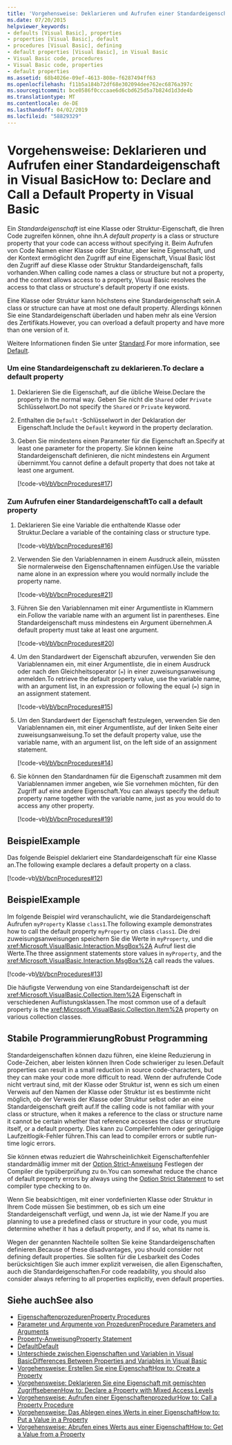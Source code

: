 ```yaml
---
title: 'Vorgehensweise: Deklarieren und Aufrufen einer Standardeigenschaft in Visual Basic'
ms.date: 07/20/2015
helpviewer_keywords:
- defaults [Visual Basic], properties
- properties [Visual Basic], default
- procedures [Visual Basic], defining
- default properties [Visual Basic], in Visual Basic
- Visual Basic code, procedures
- Visual Basic code, properties
- default properties
ms.assetid: 68b4026e-09ef-4613-808e-f6287494ff63
ms.openlocfilehash: f11b5a184b72df68e302094dee762ec6876a397c
ms.sourcegitcommit: bce0586f0cccaae6d6cbd625d5a7b824d1d3de4b
ms.translationtype: MT
ms.contentlocale: de-DE
ms.lasthandoff: 04/02/2019
ms.locfileid: "58829329"
---
```

# <a name="how-to-declare-and-call-a-default-property-in-visual-basic"></a><span data-ttu-id="d1d96-102">Vorgehensweise: Deklarieren und Aufrufen einer Standardeigenschaft in Visual Basic</span><span class="sxs-lookup"><span data-stu-id="d1d96-102">How to: Declare and Call a Default Property in Visual Basic</span></span>
<span data-ttu-id="d1d96-103">Ein *Standardeigenschaft* ist eine Klasse oder Struktur-Eigenschaft, die Ihren Code zugreifen können, ohne ihn.</span><span class="sxs-lookup"><span data-stu-id="d1d96-103">A *default property* is a class or structure property that your code can access without specifying it.</span></span> <span data-ttu-id="d1d96-104">Beim Aufrufen von Code Namen einer Klasse oder Struktur, aber keine Eigenschaft, und der Kontext ermöglicht den Zugriff auf eine Eigenschaft, Visual Basic löst den Zugriff auf diese Klasse oder Struktur Standardeigenschaft, falls vorhanden.</span><span class="sxs-lookup"><span data-stu-id="d1d96-104">When calling code names a class or structure but not a property, and the context allows access to a property, Visual Basic resolves the access to that class or structure's default property if one exists.</span></span>  
  
 <span data-ttu-id="d1d96-105">Eine Klasse oder Struktur kann höchstens eine Standardeigenschaft sein.</span><span class="sxs-lookup"><span data-stu-id="d1d96-105">A class or structure can have at most one default property.</span></span> <span data-ttu-id="d1d96-106">Allerdings können Sie eine Standardeigenschaft überladen und haben mehr als eine Version des Zertifikats.</span><span class="sxs-lookup"><span data-stu-id="d1d96-106">However, you can overload a default property and have more than one version of it.</span></span>  
  
 <span data-ttu-id="d1d96-107">Weitere Informationen finden Sie unter [Standard](../../../../visual-basic/language-reference/modifiers/default.md).</span><span class="sxs-lookup"><span data-stu-id="d1d96-107">For more information, see [Default](../../../../visual-basic/language-reference/modifiers/default.md).</span></span>  
  
### <a name="to-declare-a-default-property"></a><span data-ttu-id="d1d96-108">Um eine Standardeigenschaft zu deklarieren.</span><span class="sxs-lookup"><span data-stu-id="d1d96-108">To declare a default property</span></span>  
  
1.  <span data-ttu-id="d1d96-109">Deklarieren Sie die Eigenschaft, auf die übliche Weise.</span><span class="sxs-lookup"><span data-stu-id="d1d96-109">Declare the property in the normal way.</span></span> <span data-ttu-id="d1d96-110">Geben Sie nicht die `Shared` oder `Private` Schlüsselwort.</span><span class="sxs-lookup"><span data-stu-id="d1d96-110">Do not specify the `Shared` or `Private` keyword.</span></span>  
  
2.  <span data-ttu-id="d1d96-111">Enthalten die `Default` -Schlüsselwort in der Deklaration der Eigenschaft.</span><span class="sxs-lookup"><span data-stu-id="d1d96-111">Include the `Default` keyword in the property declaration.</span></span>  
  
3.  <span data-ttu-id="d1d96-112">Geben Sie mindestens einen Parameter für die Eigenschaft an.</span><span class="sxs-lookup"><span data-stu-id="d1d96-112">Specify at least one parameter for the property.</span></span> <span data-ttu-id="d1d96-113">Sie können keine Standardeigenschaft definieren, die nicht mindestens ein Argument übernimmt.</span><span class="sxs-lookup"><span data-stu-id="d1d96-113">You cannot define a default property that does not take at least one argument.</span></span>  
  
     [!code-vb[VbVbcnProcedures#17](~/samples/snippets/visualbasic/VS_Snippets_VBCSharp/VbVbcnProcedures/VB/Class1.vb#17)]  
  
### <a name="to-call-a-default-property"></a><span data-ttu-id="d1d96-114">Zum Aufrufen einer Standardeigenschaft</span><span class="sxs-lookup"><span data-stu-id="d1d96-114">To call a default property</span></span>  
  
1.  <span data-ttu-id="d1d96-115">Deklarieren Sie eine Variable die enthaltende Klasse oder Struktur.</span><span class="sxs-lookup"><span data-stu-id="d1d96-115">Declare a variable of the containing class or structure type.</span></span>  
  
     [!code-vb[VbVbcnProcedures#16](~/samples/snippets/visualbasic/VS_Snippets_VBCSharp/VbVbcnProcedures/VB/Class1.vb#16)]  
  
2.  <span data-ttu-id="d1d96-116">Verwenden Sie den Variablennamen in einem Ausdruck allein, müssten Sie normalerweise den Eigenschaftennamen einfügen.</span><span class="sxs-lookup"><span data-stu-id="d1d96-116">Use the variable name alone in an expression where you would normally include the property name.</span></span>  
  
     [!code-vb[VbVbcnProcedures#21](~/samples/snippets/visualbasic/VS_Snippets_VBCSharp/VbVbcnProcedures/VB/Class1.vb#21)]  
  
3.  <span data-ttu-id="d1d96-117">Führen Sie den Variablennamen mit einer Argumentliste in Klammern ein.</span><span class="sxs-lookup"><span data-stu-id="d1d96-117">Follow the variable name with an argument list in parentheses.</span></span> <span data-ttu-id="d1d96-118">Eine Standardeigenschaft muss mindestens ein Argument übernehmen.</span><span class="sxs-lookup"><span data-stu-id="d1d96-118">A default property must take at least one argument.</span></span>  
  
     [!code-vb[VbVbcnProcedures#20](~/samples/snippets/visualbasic/VS_Snippets_VBCSharp/VbVbcnProcedures/VB/Class1.vb#20)]  
  
4.  <span data-ttu-id="d1d96-119">Um den Standardwert der Eigenschaft abzurufen, verwenden Sie den Variablennamen ein, mit einer Argumentliste, die in einem Ausdruck oder nach den Gleichheitsoperator (`=`) in einer zuweisungsanweisung anmelden.</span><span class="sxs-lookup"><span data-stu-id="d1d96-119">To retrieve the default property value, use the variable name, with an argument list, in an expression or following the equal (`=`) sign in an assignment statement.</span></span>  
  
     [!code-vb[VbVbcnProcedures#15](~/samples/snippets/visualbasic/VS_Snippets_VBCSharp/VbVbcnProcedures/VB/Class1.vb#15)]  
  
5.  <span data-ttu-id="d1d96-120">Um den Standardwert der Eigenschaft festzulegen, verwenden Sie den Variablennamen ein, mit einer Argumentliste, auf der linken Seite einer zuweisungsanweisung.</span><span class="sxs-lookup"><span data-stu-id="d1d96-120">To set the default property value, use the variable name, with an argument list, on the left side of an assignment statement.</span></span>  
  
     [!code-vb[VbVbcnProcedures#14](~/samples/snippets/visualbasic/VS_Snippets_VBCSharp/VbVbcnProcedures/VB/Class1.vb#14)]  
  
6.  <span data-ttu-id="d1d96-121">Sie können den Standardnamen für die Eigenschaft zusammen mit dem Variablennamen immer angeben, wie Sie vornehmen möchten, für den Zugriff auf eine andere Eigenschaft.</span><span class="sxs-lookup"><span data-stu-id="d1d96-121">You can always specify the default property name together with the variable name, just as you would do to access any other property.</span></span>  
  
     [!code-vb[VbVbcnProcedures#19](~/samples/snippets/visualbasic/VS_Snippets_VBCSharp/VbVbcnProcedures/VB/Class1.vb#19)]  
  
## <a name="example"></a><span data-ttu-id="d1d96-122">Beispiel</span><span class="sxs-lookup"><span data-stu-id="d1d96-122">Example</span></span>  
 <span data-ttu-id="d1d96-123">Das folgende Beispiel deklariert eine Standardeigenschaft für eine Klasse an.</span><span class="sxs-lookup"><span data-stu-id="d1d96-123">The following example declares a default property on a class.</span></span>  
  
 [!code-vb[VbVbcnProcedures#12](~/samples/snippets/visualbasic/VS_Snippets_VBCSharp/VbVbcnProcedures/VB/Class1.vb#12)]  
  
## <a name="example"></a><span data-ttu-id="d1d96-124">Beispiel</span><span class="sxs-lookup"><span data-stu-id="d1d96-124">Example</span></span>  
 <span data-ttu-id="d1d96-125">Im folgende Beispiel wird veranschaulicht, wie die Standardeigenschaft Aufrufen `myProperty` Klasse `class1`.</span><span class="sxs-lookup"><span data-stu-id="d1d96-125">The following example demonstrates how to call the default property `myProperty` on class `class1`.</span></span> <span data-ttu-id="d1d96-126">Die drei zuweisungsanweisungen speichern Sie die Werte in `myProperty`, und die <xref:Microsoft.VisualBasic.Interaction.MsgBox%2A> Aufruf liest die Werte.</span><span class="sxs-lookup"><span data-stu-id="d1d96-126">The three assignment statements store values in `myProperty`, and the <xref:Microsoft.VisualBasic.Interaction.MsgBox%2A> call reads the values.</span></span>  
  
 [!code-vb[VbVbcnProcedures#13](~/samples/snippets/visualbasic/VS_Snippets_VBCSharp/VbVbcnProcedures/VB/Class1.vb#13)]  
  
 <span data-ttu-id="d1d96-127">Die häufigste Verwendung von eine Standardeigenschaft ist der <xref:Microsoft.VisualBasic.Collection.Item%2A> Eigenschaft in verschiedenen Auflistungsklassen.</span><span class="sxs-lookup"><span data-stu-id="d1d96-127">The most common use of a default property is the <xref:Microsoft.VisualBasic.Collection.Item%2A> property on various collection classes.</span></span>  
  
## <a name="robust-programming"></a><span data-ttu-id="d1d96-128">Stabile Programmierung</span><span class="sxs-lookup"><span data-stu-id="d1d96-128">Robust Programming</span></span>  
 <span data-ttu-id="d1d96-129">Standardeigenschaften können dazu führen, eine kleine Reduzierung in Code-Zeichen, aber leisten können Ihren Code schwieriger zu lesen.</span><span class="sxs-lookup"><span data-stu-id="d1d96-129">Default properties can result in a small reduction in source code-characters, but they can make your code more difficult to read.</span></span> <span data-ttu-id="d1d96-130">Wenn der aufrufende Code nicht vertraut sind, mit der Klasse oder Struktur ist, wenn es sich um einen Verweis auf den Namen der Klasse oder Struktur ist es bestimmte nicht möglich, ob der Verweis der Klasse oder Struktur selbst oder an eine Standardeigenschaft greift auf.</span><span class="sxs-lookup"><span data-stu-id="d1d96-130">If the calling code is not familiar with your class or structure, when it makes a reference to the class or structure name it cannot be certain whether that reference accesses the class or structure itself, or a default property.</span></span> <span data-ttu-id="d1d96-131">Dies kann zu Compilerfehlern oder geringfügige Laufzeitlogik-Fehler führen.</span><span class="sxs-lookup"><span data-stu-id="d1d96-131">This can lead to compiler errors or subtle run-time logic errors.</span></span>  
  
 <span data-ttu-id="d1d96-132">Sie können etwas reduziert die Wahrscheinlichkeit Eigenschaftenfehler standardmäßig immer mit der [Option Strict-Anweisung](../../../../visual-basic/language-reference/statements/option-strict-statement.md) Festlegen der Compiler die typüberprüfung zu `On`.</span><span class="sxs-lookup"><span data-stu-id="d1d96-132">You can somewhat reduce the chance of default property errors by always using the [Option Strict Statement](../../../../visual-basic/language-reference/statements/option-strict-statement.md) to set compiler type checking to `On`.</span></span>  
  
 <span data-ttu-id="d1d96-133">Wenn Sie beabsichtigen, mit einer vordefinierten Klasse oder Struktur in Ihrem Code müssen Sie bestimmen, ob es sich um eine Standardeigenschaft verfügt, und wenn Ja, ist wie der Name.</span><span class="sxs-lookup"><span data-stu-id="d1d96-133">If you are planning to use a predefined class or structure in your code, you must determine whether it has a default property, and if so, what its name is.</span></span>  
  
 <span data-ttu-id="d1d96-134">Wegen der genannten Nachteile sollten Sie keine Standardeigenschaften definieren.</span><span class="sxs-lookup"><span data-stu-id="d1d96-134">Because of these disadvantages, you should consider not defining default properties.</span></span> <span data-ttu-id="d1d96-135">Sie sollten für die Lesbarkeit des Codes berücksichtigen Sie auch immer explizit verweisen, die allen Eigenschaften, auch die Standardeigenschaften.</span><span class="sxs-lookup"><span data-stu-id="d1d96-135">For code readability, you should also consider always referring to all properties explicitly, even default properties.</span></span>  
  
## <a name="see-also"></a><span data-ttu-id="d1d96-136">Siehe auch</span><span class="sxs-lookup"><span data-stu-id="d1d96-136">See also</span></span>

- [<span data-ttu-id="d1d96-137">Eigenschaftenprozeduren</span><span class="sxs-lookup"><span data-stu-id="d1d96-137">Property Procedures</span></span>](./property-procedures.md)
- [<span data-ttu-id="d1d96-138">Parameter und Argumente von Prozeduren</span><span class="sxs-lookup"><span data-stu-id="d1d96-138">Procedure Parameters and Arguments</span></span>](./procedure-parameters-and-arguments.md)
- [<span data-ttu-id="d1d96-139">Property-Anweisung</span><span class="sxs-lookup"><span data-stu-id="d1d96-139">Property Statement</span></span>](../../../../visual-basic/language-reference/statements/property-statement.md)
- [<span data-ttu-id="d1d96-140">Default</span><span class="sxs-lookup"><span data-stu-id="d1d96-140">Default</span></span>](../../../../visual-basic/language-reference/modifiers/default.md)
- [<span data-ttu-id="d1d96-141">Unterschiede zwischen Eigenschaften und Variablen in Visual Basic</span><span class="sxs-lookup"><span data-stu-id="d1d96-141">Differences Between Properties and Variables in Visual Basic</span></span>](./differences-between-properties-and-variables.md)
- [<span data-ttu-id="d1d96-142">Vorgehensweise: Erstellen Sie eine Eigenschaft</span><span class="sxs-lookup"><span data-stu-id="d1d96-142">How to: Create a Property</span></span>](./how-to-create-a-property.md)
- [<span data-ttu-id="d1d96-143">Vorgehensweise: Deklarieren Sie eine Eigenschaft mit gemischten Zugriffsebenen</span><span class="sxs-lookup"><span data-stu-id="d1d96-143">How to: Declare a Property with Mixed Access Levels</span></span>](./how-to-declare-a-property-with-mixed-access-levels.md)
- [<span data-ttu-id="d1d96-144">Vorgehensweise: Aufrufen einer Eigenschaftenprozedur</span><span class="sxs-lookup"><span data-stu-id="d1d96-144">How to: Call a Property Procedure</span></span>](./how-to-call-a-property-procedure.md)
- [<span data-ttu-id="d1d96-145">Vorgehensweise: Das Ablegen eines Werts in einer Eigenschaft</span><span class="sxs-lookup"><span data-stu-id="d1d96-145">How to: Put a Value in a Property</span></span>](./how-to-put-a-value-in-a-property.md)
- [<span data-ttu-id="d1d96-146">Vorgehensweise: Abrufen eines Werts aus einer Eigenschaft</span><span class="sxs-lookup"><span data-stu-id="d1d96-146">How to: Get a Value from a Property</span></span>](./how-to-get-a-value-from-a-property.md)
